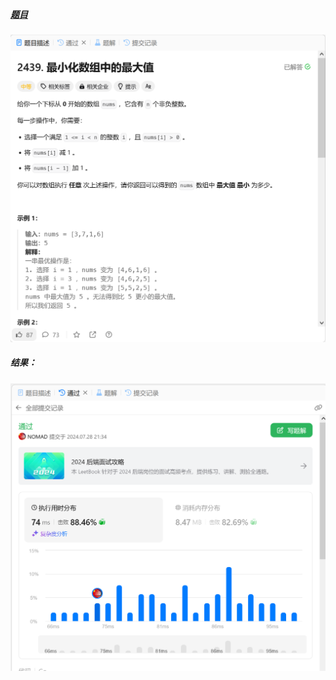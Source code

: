 ##### [题目](https://leetcode.cn/problems/minimize-maximum-of-array/description/)
![pic](img.png)
##### 结果：
![pic](result.png)